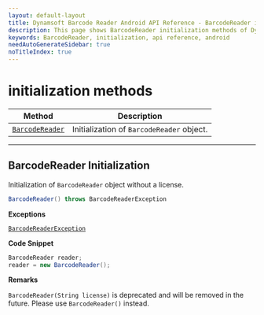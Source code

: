 ```yaml
---
layout: default-layout
title: Dynamsoft Barcode Reader Android API Reference - BarcodeReader initialization
description: This page shows BarcodeReader initialization methods of Dynamsoft Barcode Reader for Android SDK.
keywords: BarcodeReader, initialization, api reference, android
needAutoGenerateSidebar: true
noTitleIndex: true
---
```


# initialization methods

  | Method               | Description |
  |----------------------|-------------|
  | [`BarcodeReader`](#barcodereader-initialization) | Initialization of `BarcodeReader` object.|

---

## BarcodeReader Initialization

Initialization of `BarcodeReader` object without a license.

```java
BarcodeReader() throws BarcodeReaderException
```

**Exceptions**

[`BarcodeReaderException`](auxiliary-BarcodeReaderException.md)

**Code Snippet**

```java
BarcodeReader reader;
reader = new BarcodeReader();
```

**Remarks**

`BarcodeReader(String license)` is deprecated and will be removed in the future. Please use `BarcodeReader()` instead.
